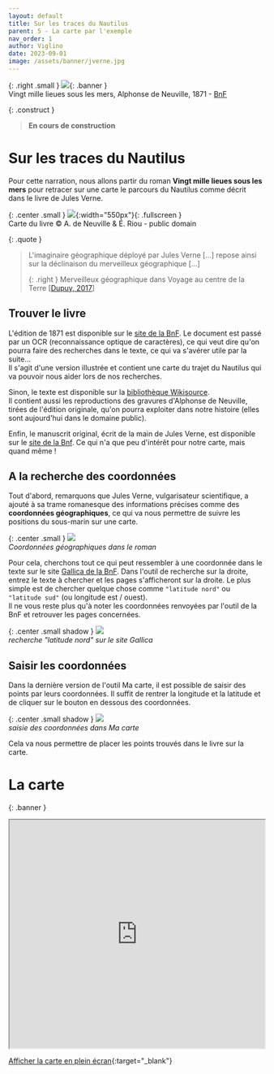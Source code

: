 ```yaml
---
layout: default
title: Sur les traces du Nautilus
parent: 5 - La carte par l'exemple
nav_order: 1
author: Viglino
date: 2023-09-01
image: /assets/banner/jverne.jpg
---
```

{: .right .small }
![](/Macarte-MI/assets/banner/jverne.jpg){: .banner }   
Vingt mille lieues sous les mers, Alphonse de Neuville, 1871 - [BnF](https://gallica.bnf.fr/ark:/12148/btv1b8600258f/f6)

{: .construct }
> **En cours de construction**

# Sur les traces du Nautilus

Pour cette narration, nous allons partir du roman **Vingt mille lieues sous les mers** pour retracer sur une carte le parcours du Nautilus comme décrit dans le livre de Jules Verne.

{: .center .small }
![](https://upload.wikimedia.org/wikipedia/commons/c/ca/Nautilus_route_montage.jpg){:width="550px"}{: .fullscreen }   
Carte du livre &copy; A. de Neuville & É. Riou - public domain

{: .quote }
> L'imaginaire géographique déployé par Jules Verne [...] repose ainsi sur la déclinaison du merveilleux géographique [...]
>
> {: .right }
> Merveilleux géographique dans Voyage au centre de la Terre [[Dupuy, 2017](/Macarte-MI/annexes/biblio#dupuy-2017)]

## Trouver le livre

L'édition de 1871 est disponible sur le [site de la BnF](https://gallica.bnf.fr/ark:/12148/bpt6k6577310x/f1.item). Le document est passé par un OCR (reconnaissance optique de caractères), ce qui veut dire qu'on pourra faire des recherches dans le texte, ce qui va s'avérer utile par la suite...   
Il s'agit d'une version illustrée et contient une carte du trajet du Nautilus qui va pouvoir nous aider lors de nos recherches.

Sinon, le texte est disponible sur la [bibliothèque Wikisource](https://fr.wikisource.org/wiki/Vingt_mille_lieues_sous_les_mers).   
Il contient aussi les reproductions des gravures d'Alphonse de Neuville, tirées de l'édition originale, qu'on pourra exploiter dans notre histoire (elles sont aujourd'hui dans le domaine public).

Enfin, le manuscrit original, écrit de la main de Jules Verne, est disponible sur le [site de la Bnf](https://gallica.bnf.fr/ark:/12148/btv1b53067298j). Ce qui n'a que peu d'intérêt pour notre carte, mais quand même !


## A la recherche des coordonnées

Tout d'abord, remarquons que Jules Verne, vulgarisateur scientifique, a ajouté à sa trame romanesque des informations précises comme des **coordonnées géographiques**, ce qui va nous permettre de suivre les positions du sous-marin sur une carte.

{: .center .small }
![](/Macarte-MI/assets/img/ch5.1-coords.png)   
*Coordonnées géographiques dans le roman*

Pour cela, cherchons tout ce qui peut ressembler à une coordonnée dans le texte sur le site [Gallica de la BnF](https://gallica.bnf.fr/ark:/12148/bpt6k6577310x/f1.item). Dans l'outil de recherche sur la droite, entrez le texte à chercher et les pages s'afficheront sur la droite. Le plus simple est de chercher quelque chose comme `"latitude nord"` ou `"latitude sud"` (ou longitude est / ouest).   
Il ne vous reste plus qu'à noter les coordonnées renvoyées par l'outil de la BnF et retrouver les pages concernées.

{: .center .small shadow }
![](/Macarte-MI/assets/img/ch5.1-ocr.jpg)   
*recherche "latitude nord" sur le site Gallica*

## Saisir les coordonnées

Dans la dernière version de l'outil Ma carte, il est possible de saisir des points par leurs coordonnées. Il suffit de rentrer la longitude et la latitude et de cliquer sur le bouton en dessous des coordonnées.

{: .center .small shadow }
![](/Macarte-MI/assets/img/ch5.1-coord.jpg)   
*saisie des coordonnées dans Ma carte*

Cela va nous permettre de placer les points trouvés dans le livre sur la carte.


# La carte

{: .banner }
<iframe src="https://macarte.ign.fr/carte/5aea2d2515d03442521ddc91347e8427/Nautilus?    noZoom" width="100%" height="450px"></iframe>

[Afficher la carte en plein écran](https://macarte.ign.fr/carte/5aea2d2515d03442521ddc91347e8427/Nautilus){:target="_blank"}

